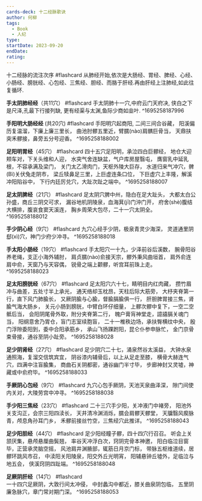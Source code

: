 ```yaml
---
cards-deck: 十二经脉歌诀
author: 何柳
tags:
  - Book
  - 人纪
type: 
startDate: 2023-09-20
endDate: 
rating:
---
```





十二经脉的流注次序 #flashcard 
从肺经开始,依次是大肠经、胃经、脾经、心经、小肠经、膀胱经、心包经、三焦经、胆经、而胳于肝经.再由肝经上注肺经,如此往复循环.


**手太阴肺经经**（共11穴） #flashcard 
手太阴肺十一穴,中府云门天府决,
侠白之下是尺泽,孔最下行接列缺,
更有经渠与太渊,鱼际少商如韭叶.
^1695258187996


**手阳明大肠经经** (共20穴) #flashcard
手阳明穴起商阳,   二间三间合谷藏，
阳溪偏历复温溜，下廉上廉三里长，
曲池肘髎五里近，臂臑(nào)肩髃巨骨当，
天鼎扶突禾髎接，鼻旁五分号迎香。
^1695258188002

**足阳明胃经**（45穴） #flashcard
四十五穴足阳明，承泣四白巨髎经，
地仓大迎颊车对，下关头维和人迎，
水突气舍连缺盆，气户库房屋翳屯，
膺窗乳中延乳根，不容承满及梁门，
关门太乙滑肉门，天枢外陵大巨存，
水道归来气冲穴，髀(Bì)关伏兔走阴市，
梁丘犊鼻足三里，上巨虚连条口位，
下巨虚穴上丰隆，解溪冲阳陷谷中，
下行内廷厉兑穴，大趾次趾之端中。
^1695258188007



**足太阴脾经**（21穴） #flashcard
足太阴穴脾中州，隐白在足大趾头，
大都太白公孙盛，商丘三阴交可求，
漏谷地机阴陵泉，血海萁(jī)门沖门开，
府舍(shè)腹结大横排，腹哀食窦天溪连，
胸乡周荣大包尽，二十一穴太阴全。
^1695258188012



**手少阴心经**（9穴） #flashcard 
九穴心经手少阴，极泉青灵少海深，
灵道通里阴郄(xì)穴，神门少府少冲寻。
^1695258188018


**手太阳小肠经**（19穴） #flashcard 
手太阳穴一十九，少泽前谷后溪数，
腕骨阳谷养老绳，支正小海外辅肘，
肩贞臑(nào)俞接天宗，髎外秉风曲垣首，
肩外俞连肩中俞，天窗乃与天容偶，
锐骨之端上颧髎，听宫耳前珠上走。
^1695258188023


**足太阳膀胱经**（67穴） #flashcard 
足太阳穴六十七，睛明目内红肉藏，
攒竹眉冲与曲差，五处寸半上承光，
通天络却玉枕昂，天柱后际大筋旁，
大杼夹脊第一行，直下风门肺腧长，
又厥阴腧与心腧，督腧膈腧俱一行，
肝胆脾胃接三焦，肾腧气海大肠乡，
关元小肠到膀胱，中臂白环仔细量，
上髎次髎中复下，一空二空骶后当，
会阳阴尾骨外取，附分夹脊第二行，
魄户膏肓神堂走，譩譆膈关魂门当，
阳纲意舍乃胃仓，盲门志室续胞盲，
二十一椎秩边场，承扶臀横纹中央，
殷门浮隙委阳到，委中合阳承筋乡，
承山飞扬踝跗阳，昆仑仆参申脉忙，
金门京骨束骨接，通谷至阴小趾旁。
^1695258188028


**足少阴肾经**（27穴） #flashcard 
足少阴穴二十七，涌泉然谷太溪益，
大钟水泉通照海，复溜交信筑宾宜，
阴谷漆内辅骨后，以上从足走至膝，
横骨大赫连气穴，四满中注盲腧集，
商曲石关阴都密，通谷幽门半寸毕，
步廊神封又灵墟，神藏或中俞府毕。
^1695258188033



**手厥阴心包经**（9穴） #flashcard 
九穴心包手厥阴，天池天泉曲泽深，
隙门间使内关对，大陵劳宫中冲寻。
^1695258188038



**手少阳三焦经**（23穴） #flashcard 
二十三穴手少阳，关冲液门中褚旁，
阳池外关支沟正，会宗三阳四渎长，
天井清冷渊消烁，臑会肩髎天髎堂，
天牖翳风瘈脉青，颅息角孙耳门乡，
禾髎前接丝竹空，三焦经穴此推详。
^1695258188043


**足少阳胆经**（44穴） #flashcard 
足少阳经瞳子髎，四十四穴行召召。
听会上关颔厌集，悬颅悬厘曲鬓翘，
率谷天冲浮白次，窍阴完骨本神邀，
阳白临泣目窗毕，正营承灵脑空摇，
风池肩井渊腋部，辄筋日月京门标，
带脉五枢维道续，居髎环跳风市召，
中渎阳关阳陵泉，阳交外丘光明宵，
阳辅悬钟丘墟外，足临泣与地五会，
侠溪窍阴四趾端。
^1695258188048


**足厥阴肝经**（14穴） #flashcard  
一十四穴足厥阴，大敦行间太冲侵，
中封蠡沟中都近，膝关曲泉阴包临，
五里阴廉急脉穴，章门常对期门深。
^1695258188053

















